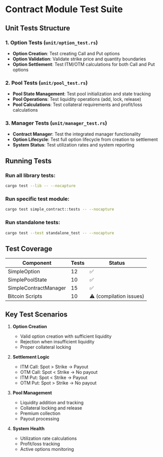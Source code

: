 # Contract Module Test Suite

## Unit Tests Structure

### 1. Option Tests (`unit/option_test.rs`)
- **Option Creation**: Test creating Call and Put options
- **Option Validation**: Validate strike price and quantity boundaries
- **Option Settlement**: Test ITM/OTM calculations for both Call and Put options

### 2. Pool Tests (`unit/pool_test.rs`)
- **Pool State Management**: Test pool initialization and state tracking
- **Pool Operations**: Test liquidity operations (add, lock, release)
- **Pool Calculations**: Test collateral requirements and profit/loss calculations

### 3. Manager Tests (`unit/manager_test.rs`)
- **Contract Manager**: Test the integrated manager functionality
- **Option Lifecycle**: Test full option lifecycle from creation to settlement
- **System Status**: Test utilization rates and system reporting

## Running Tests

### Run all library tests:
```bash
cargo test --lib -- --nocapture
```

### Run specific test module:
```bash
cargo test simple_contract::tests -- --nocapture
```

### Run standalone tests:
```bash
cargo test --test standalone_test -- --nocapture
```

## Test Coverage

| Component | Tests | Status |
|-----------|-------|---------|
| SimpleOption | 12 | ✅ |
| SimplePoolState | 10 | ✅ |
| SimpleContractManager | 15 | ✅ |
| Bitcoin Scripts | 10 | ⚠️ (compilation issues) |

## Key Test Scenarios

1. **Option Creation**
   - Valid option creation with sufficient liquidity
   - Rejection when insufficient liquidity
   - Proper collateral locking

2. **Settlement Logic**
   - ITM Call: Spot > Strike → Payout
   - OTM Call: Spot < Strike → No payout
   - ITM Put: Spot < Strike → Payout
   - OTM Put: Spot > Strike → No payout

3. **Pool Management**
   - Liquidity addition and tracking
   - Collateral locking and release
   - Premium collection
   - Payout processing

4. **System Health**
   - Utilization rate calculations
   - Profit/loss tracking
   - Active options monitoring